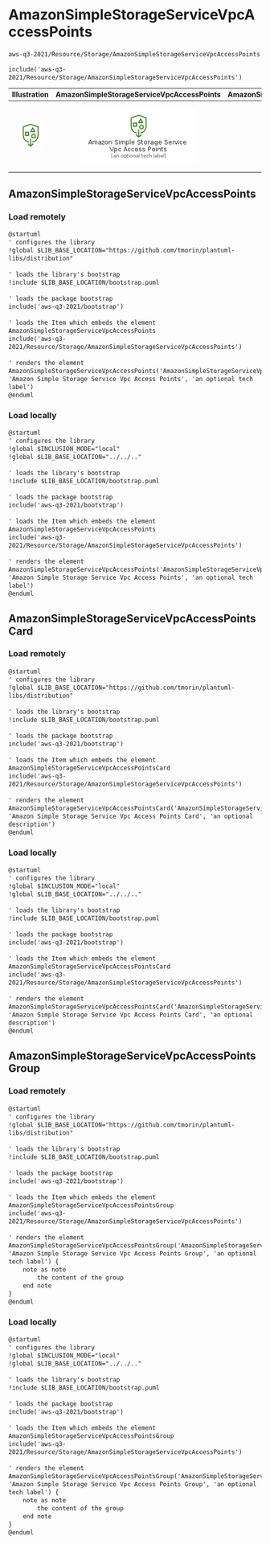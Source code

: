 # AmazonSimpleStorageServiceVpcAccessPoints


```text
aws-q3-2021/Resource/Storage/AmazonSimpleStorageServiceVpcAccessPoints
```

```text
include('aws-q3-2021/Resource/Storage/AmazonSimpleStorageServiceVpcAccessPoints')
```



| Illustration | AmazonSimpleStorageServiceVpcAccessPoints | AmazonSimpleStorageServiceVpcAccessPointsCard | AmazonSimpleStorageServiceVpcAccessPointsGroup |
| :---: | :---: | :---: | :---: |
| ![illustration for Illustration](../../../aws-q3-2021/Resource/Storage/AmazonSimpleStorageServiceVpcAccessPoints.png) | ![illustration for AmazonSimpleStorageServiceVpcAccessPoints](../../../aws-q3-2021/Resource/Storage/AmazonSimpleStorageServiceVpcAccessPoints.Local.png) | ![illustration for AmazonSimpleStorageServiceVpcAccessPointsCard](../../../aws-q3-2021/Resource/Storage/AmazonSimpleStorageServiceVpcAccessPointsCard.Local.png) | ![illustration for AmazonSimpleStorageServiceVpcAccessPointsGroup](../../../aws-q3-2021/Resource/Storage/AmazonSimpleStorageServiceVpcAccessPointsGroup.Local.png) |




## AmazonSimpleStorageServiceVpcAccessPoints

### Load remotely
```plantuml
@startuml
' configures the library
!global $LIB_BASE_LOCATION="https://github.com/tmorin/plantuml-libs/distribution"

' loads the library's bootstrap
!include $LIB_BASE_LOCATION/bootstrap.puml

' loads the package bootstrap
include('aws-q3-2021/bootstrap')

' loads the Item which embeds the element AmazonSimpleStorageServiceVpcAccessPoints
include('aws-q3-2021/Resource/Storage/AmazonSimpleStorageServiceVpcAccessPoints')

' renders the element
AmazonSimpleStorageServiceVpcAccessPoints('AmazonSimpleStorageServiceVpcAccessPoints', 'Amazon Simple Storage Service Vpc Access Points', 'an optional tech label')
@enduml
```

### Load locally
```plantuml
@startuml
' configures the library
!global $INCLUSION_MODE="local"
!global $LIB_BASE_LOCATION="../../.."

' loads the library's bootstrap
!include $LIB_BASE_LOCATION/bootstrap.puml

' loads the package bootstrap
include('aws-q3-2021/bootstrap')

' loads the Item which embeds the element AmazonSimpleStorageServiceVpcAccessPoints
include('aws-q3-2021/Resource/Storage/AmazonSimpleStorageServiceVpcAccessPoints')

' renders the element
AmazonSimpleStorageServiceVpcAccessPoints('AmazonSimpleStorageServiceVpcAccessPoints', 'Amazon Simple Storage Service Vpc Access Points', 'an optional tech label')
@enduml
```

## AmazonSimpleStorageServiceVpcAccessPointsCard

### Load remotely
```plantuml
@startuml
' configures the library
!global $LIB_BASE_LOCATION="https://github.com/tmorin/plantuml-libs/distribution"

' loads the library's bootstrap
!include $LIB_BASE_LOCATION/bootstrap.puml

' loads the package bootstrap
include('aws-q3-2021/bootstrap')

' loads the Item which embeds the element AmazonSimpleStorageServiceVpcAccessPointsCard
include('aws-q3-2021/Resource/Storage/AmazonSimpleStorageServiceVpcAccessPoints')

' renders the element
AmazonSimpleStorageServiceVpcAccessPointsCard('AmazonSimpleStorageServiceVpcAccessPointsCard', 'Amazon Simple Storage Service Vpc Access Points Card', 'an optional description')
@enduml
```

### Load locally
```plantuml
@startuml
' configures the library
!global $INCLUSION_MODE="local"
!global $LIB_BASE_LOCATION="../../.."

' loads the library's bootstrap
!include $LIB_BASE_LOCATION/bootstrap.puml

' loads the package bootstrap
include('aws-q3-2021/bootstrap')

' loads the Item which embeds the element AmazonSimpleStorageServiceVpcAccessPointsCard
include('aws-q3-2021/Resource/Storage/AmazonSimpleStorageServiceVpcAccessPoints')

' renders the element
AmazonSimpleStorageServiceVpcAccessPointsCard('AmazonSimpleStorageServiceVpcAccessPointsCard', 'Amazon Simple Storage Service Vpc Access Points Card', 'an optional description')
@enduml
```

## AmazonSimpleStorageServiceVpcAccessPointsGroup

### Load remotely
```plantuml
@startuml
' configures the library
!global $LIB_BASE_LOCATION="https://github.com/tmorin/plantuml-libs/distribution"

' loads the library's bootstrap
!include $LIB_BASE_LOCATION/bootstrap.puml

' loads the package bootstrap
include('aws-q3-2021/bootstrap')

' loads the Item which embeds the element AmazonSimpleStorageServiceVpcAccessPointsGroup
include('aws-q3-2021/Resource/Storage/AmazonSimpleStorageServiceVpcAccessPoints')

' renders the element
AmazonSimpleStorageServiceVpcAccessPointsGroup('AmazonSimpleStorageServiceVpcAccessPointsGroup', 'Amazon Simple Storage Service Vpc Access Points Group', 'an optional tech label') {
    note as note
        the content of the group
    end note
}
@enduml
```

### Load locally
```plantuml
@startuml
' configures the library
!global $INCLUSION_MODE="local"
!global $LIB_BASE_LOCATION="../../.."

' loads the library's bootstrap
!include $LIB_BASE_LOCATION/bootstrap.puml

' loads the package bootstrap
include('aws-q3-2021/bootstrap')

' loads the Item which embeds the element AmazonSimpleStorageServiceVpcAccessPointsGroup
include('aws-q3-2021/Resource/Storage/AmazonSimpleStorageServiceVpcAccessPoints')

' renders the element
AmazonSimpleStorageServiceVpcAccessPointsGroup('AmazonSimpleStorageServiceVpcAccessPointsGroup', 'Amazon Simple Storage Service Vpc Access Points Group', 'an optional tech label') {
    note as note
        the content of the group
    end note
}
@enduml
```

